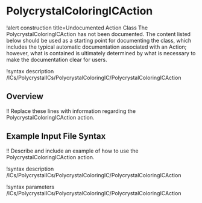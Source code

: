 # PolycrystalColoringICAction

!alert construction title=Undocumented Action Class
The PolycrystalColoringICAction has not been documented. The content listed below should be used as a starting point for
documenting the class, which includes the typical automatic documentation associated with an Action;
however, what is contained is ultimately determined by what is necessary to make the documentation
clear for users.

!syntax description /ICs/PolycrystalICs/PolycrystalColoringIC/PolycrystalColoringICAction

## Overview

!! Replace these lines with information regarding the PolycrystalColoringICAction action.

## Example Input File Syntax

!! Describe and include an example of how to use the PolycrystalColoringICAction action.

!syntax description /ICs/PolycrystalICs/PolycrystalColoringIC/PolycrystalColoringICAction

!syntax parameters /ICs/PolycrystalICs/PolycrystalColoringIC/PolycrystalColoringICAction

